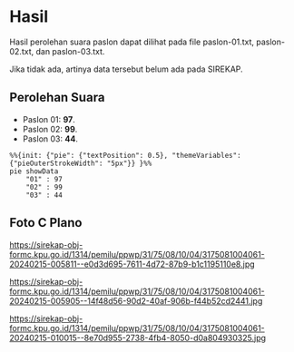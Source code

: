# Hasil

Hasil perolehan suara paslon dapat dilihat pada file paslon-01.txt, paslon-02.txt, dan paslon-03.txt.

Jika tidak ada, artinya data tersebut belum ada pada SIREKAP.

## Perolehan Suara

 * Paslon 01: **97**.
 * Paslon 02: **99**.
 * Paslon 03: **44**.

```mermaid
%%{init: {"pie": {"textPosition": 0.5}, "themeVariables": {"pieOuterStrokeWidth": "5px"}} }%%
pie showData
    "01" : 97
    "02" : 99
    "03" : 44
```
## Foto C Plano

https://sirekap-obj-formc.kpu.go.id/1314/pemilu/ppwp/31/75/08/10/04/3175081004061-20240215-005811--e0d3d695-7611-4d72-87b9-b1c1195110e8.jpg

https://sirekap-obj-formc.kpu.go.id/1314/pemilu/ppwp/31/75/08/10/04/3175081004061-20240215-005905--14f48d56-90d2-40af-906b-f44b52cd2441.jpg

https://sirekap-obj-formc.kpu.go.id/1314/pemilu/ppwp/31/75/08/10/04/3175081004061-20240215-010015--8e70d955-2738-4fb4-8050-d0a804930325.jpg
